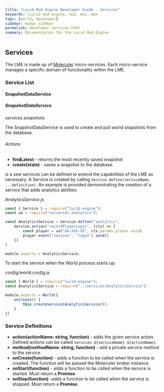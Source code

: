 ```yaml
---
title: "Lucid Mud Engine Developer Guide - Services"
keywords: luicid mud engine, mud, mux, moo
tags: [world, developer]
sidebar: mydoc_sidebar
permalink: developer_services.html
summary: Documentation for the Lucid Mud Engine
---
```


## Services
The LME is made up of [Moleculer](http://moleculer.services/) micro-services. Each micro-service manages a specific 
domain of functionality within the LME.

### Service List

#### SnapshotDataService
##### SnapshotDataService
_services.snapshots_

The SnapshotDataService is used to create and pull world snapshots from the database.

###### Actions
* **findLatest** - returns the most recently saved snapshot
* **create(state)** - saves a snapshot to the database.
 
 
 is a sew services can be defined to extend the
capabilities of the LME as necessary. A Service is created by calling `Service.define(serviceName, ...definition)`. An
example is provided demonstrating the creation of a service that adds analytics abilities:

_AnalyticsService.js_
```javascript
const { Service } = require("lucid-engine");
const ua = require("universal-analytics");

const AnalyticsService = Service.define("analytics",
    Service.action("recordPlayerLogin", (ctx) => {
        const player = ua("UA-XXX-XX", ctx.params.player.uuid)
        player.event("session", "login").send()
    })
)

module.exports = AnalyticsService;
```

To start the service when the World process starts up:

_config/world.config.js_
```javascript
const { World } = require("lucid-engine");
const AnalyticsService = require("../services/AnalyticsService")

module.exports = World({
    onCreate() {
        this.createService(AnalyticsService());
    }
})
```

### Service Definitions
* **action(actionName: string, function)** - adds the given service action. Defined actions can be called 
`services.${serviceName}.${actionName}`.
* **method(methodName: string, function)** - add a private service method to the service.
* **onCreate(function)** - adds a function to be called when the service is created. The function will be passed the 
  Moleculer broker instance.
* **onStart(function)** - adds a function to be called when the service is started. Must return a **Promise**.
* **onStop(function)** -adds a function to be called when the service is stopped. Must return a **Promise**.